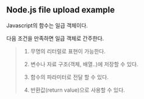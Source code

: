 ## Node.js file upload example

Javascript의 함수는 일급 객체이다.

다음 조건을 만족하면 일급 객체로 간주한다.

> 1. 무명의 리터럴로 표현이 가능한다.
> 
> 2. 변수나 자료 구조(객체, 배열..)에 저장할 수 있다.
> 
> 3. 함수의 파라미터로 전달 할 수 있다.
> 
> 4. 반환값(return value)으로 사용할 수 있다.

